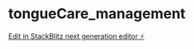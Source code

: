 # tongueCare_management

[Edit in StackBlitz next generation editor ⚡️](https://stackblitz.com/~/github.com/NeilTheKnight/tongueCare_management)